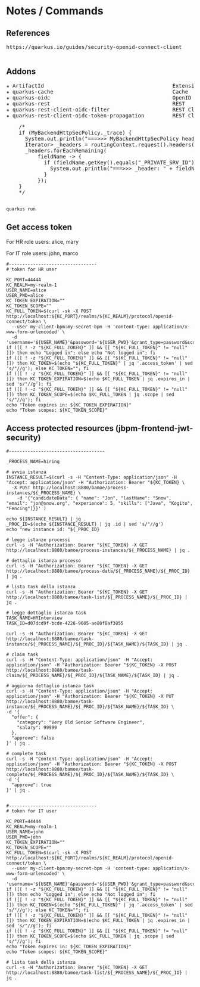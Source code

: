 # Notes / Commands

## References
<pre>
https://quarkus.io/guides/security-openid-connect-client

</pre>

## Addons
<pre>
✬ ArtifactId                                         Extension Name
✬ quarkus-cache                                      Cache
✬ quarkus-oidc                                       OpenID Connect
✬ quarkus-rest                                       REST
✬ quarkus-rest-client-oidc-filter                    REST Client - OpenID Connect Filter
✬ quarkus-rest-client-oidc-token-propagation         REST Client - OpenID Connect Token Propagation
</pre>


<pre>
    /*
    if (MyBackendHttpSecPolicy._trace) {
      System.out.println("===>>> MyBackendHttpSecPolicy headerFound: " + headerFound);
      Iterator<Entry<String, String>> _headers = routingContext.request().headers().iterator();
      _headers.forEachRemaining(
          fieldName -> {
            if (fieldName.getKey().equals("_PRIVATE_SRV_ID")) {
              System.out.println("===>>> _header: " + fieldName.getValue());
            }
          });
    }
    */

</pre>
```
quarkus run
```

## Get access token

For HR role users: alice, mary

For IT role users: john, marco

```
#---------------------------------
# token for HR user

KC_PORT=44444
KC_REALM=my-realm-1
USER_NAME=alice
USER_PWD=alice
KC_TOKEN_EXPIRATION=""
KC_TOKEN_SCOPE=""
KC_FULL_TOKEN=$(curl -sk -X POST http://localhost:${KC_PORT}/realms/${KC_REALM}/protocol/openid-connect/token \
  --user my-client-bpm:my-secret-bpm -H 'content-type: application/x-www-form-urlencoded' \
  -d 'username='${USER_NAME}'&password='${USER_PWD}'&grant_type=password&scope=openid')
if ([[ ! -z "${KC_FULL_TOKEN}" ]] && [[ "${KC_FULL_TOKEN}" != "null" ]]) then echo "Logged in"; else echo "Not logged in"; fi
if ([[ ! -z "${KC_FULL_TOKEN}" ]] && [[ "${KC_FULL_TOKEN}" != "null" ]]) then KC_TOKEN=$(echo "${KC_FULL_TOKEN}" | jq '.access_token' | sed 's/"//g'); else KC_TOKEN=""; fi
if ([[ ! -z "${KC_FULL_TOKEN}" ]] && [[ "${KC_FULL_TOKEN}" != "null" ]]) then KC_TOKEN_EXPIRATION=$(echo $KC_FULL_TOKEN | jq .expires_in | sed 's/"//g'); fi
if ([[ ! -z "${KC_FULL_TOKEN}" ]] && [[ "${KC_FULL_TOKEN}" != "null" ]]) then KC_TOKEN_SCOPE=$(echo $KC_FULL_TOKEN | jq .scope | sed 's/"//g'); fi
echo "Token expires in: ${KC_TOKEN_EXPIRATION}"
echo "Token scopes: ${KC_TOKEN_SCOPE}"
```

## Access protected resources (jbpm-frontend-jwt-security)
```
#------------------------------------

_PROCESS_NAME=hiring

# avvia istanza
INSTANCE_RESULT=$(curl -s -H "Content-Type: application/json" -H "Accept: application/json" -H "Authorization: Bearer "${KC_TOKEN} \
  -X POST http://localhost:8880/bamoe/process-instances/${_PROCESS_NAME} \
    -d '{"candidateData": { "name": "Jon", "lastName": "Snow", "email": "jon@snow.org", "experience": 5, "skills": ["Java", "Kogito", "Fencing"]}}' )
    
echo ${INSTANCE_RESULT} | jq .
_PROC_ID=$(echo ${INSTANCE_RESULT} | jq .id | sed 's/"//g')
echo "new instance id: "${_PROC_ID}

# legge istanze processi
curl -s -H "Authorization: Bearer "${KC_TOKEN} -X GET http://localhost:8880/bamoe/process-instances/${_PROCESS_NAME} | jq .

# dettaglio istanza processo
curl -s -H "Authorization: Bearer "${KC_TOKEN} -X GET http://localhost:8880/bamoe/process-data/${_PROCESS_NAME}/${_PROC_ID} | jq .

# lista task della istanza
curl -s -H "Authorization: Bearer "${KC_TOKEN} -X GET http://localhost:8880/bamoe/task-list/${_PROCESS_NAME}/${_PROC_ID} | jq .

# legge dettaglio istanza task
TASK_NAME=HRInterview
TASK_ID=d07dcd9f-bcde-4228-9605-ae80f8af3855

curl -s -H "Authorization: Bearer "${KC_TOKEN} -X GET http://localhost:8880/bamoe/task-instance/${_PROCESS_NAME}/${_PROC_ID}/${TASK_NAME}/${TASK_ID} | jq .

# claim task
curl -s -H "Content-Type: application/json" -H "Accept: application/json" -H "Authorization: Bearer "${KC_TOKEN} -X POST http://localhost:8880/bamoe/task-claim/${_PROCESS_NAME}/${_PROC_ID}/${TASK_NAME}/${TASK_ID} | jq .

# aggiorna dettaglio istanza task
curl -s -H "Content-Type: application/json" -H "Accept: application/json" -H "Authorization: Bearer "${KC_TOKEN} -X PUT http://localhost:8880/bamoe/task-instance/${_PROCESS_NAME}/${_PROC_ID}/${TASK_NAME}/${TASK_ID} \
-d '{
  "offer": {
    "category": "Very Old Senior Software Engineer",
    "salary": 99999
  },
  "approve": false
}' | jq .

# complete task
curl -s -H "Content-Type: application/json" -H "Accept: application/json" -H "Authorization: Bearer "${KC_TOKEN} -X POST http://localhost:8880/bamoe/task-complete/${_PROCESS_NAME}/${_PROC_ID}/${TASK_NAME}/${TASK_ID} \
-d '{
  "approve": true
}' | jq .


#---------------------------------
# token for IT user

KC_PORT=44444
KC_REALM=my-realm-1
USER_NAME=john
USER_PWD=john
KC_TOKEN_EXPIRATION=""
KC_TOKEN_SCOPE=""
KC_FULL_TOKEN=$(curl -sk -X POST http://localhost:${KC_PORT}/realms/${KC_REALM}/protocol/openid-connect/token \
  --user my-client-bpm:my-secret-bpm -H 'content-type: application/x-www-form-urlencoded' \
  -d 'username='${USER_NAME}'&password='${USER_PWD}'&grant_type=password&scope=openid')
if ([[ ! -z "${KC_FULL_TOKEN}" ]] && [[ "${KC_FULL_TOKEN}" != "null" ]]) then echo "Logged in"; else echo "Not logged in"; fi
if ([[ ! -z "${KC_FULL_TOKEN}" ]] && [[ "${KC_FULL_TOKEN}" != "null" ]]) then KC_TOKEN=$(echo "${KC_FULL_TOKEN}" | jq '.access_token' | sed 's/"//g'); else KC_TOKEN=""; fi
if ([[ ! -z "${KC_FULL_TOKEN}" ]] && [[ "${KC_FULL_TOKEN}" != "null" ]]) then KC_TOKEN_EXPIRATION=$(echo $KC_FULL_TOKEN | jq .expires_in | sed 's/"//g'); fi
if ([[ ! -z "${KC_FULL_TOKEN}" ]] && [[ "${KC_FULL_TOKEN}" != "null" ]]) then KC_TOKEN_SCOPE=$(echo $KC_FULL_TOKEN | jq .scope | sed 's/"//g'); fi
echo "Token expires in: ${KC_TOKEN_EXPIRATION}"
echo "Token scopes: ${KC_TOKEN_SCOPE}"

# lista task della istanza
curl -s -H "Authorization: Bearer "${KC_TOKEN} -X GET http://localhost:8880/bamoe/task-list/${_PROCESS_NAME}/${_PROC_ID} | jq .

```
